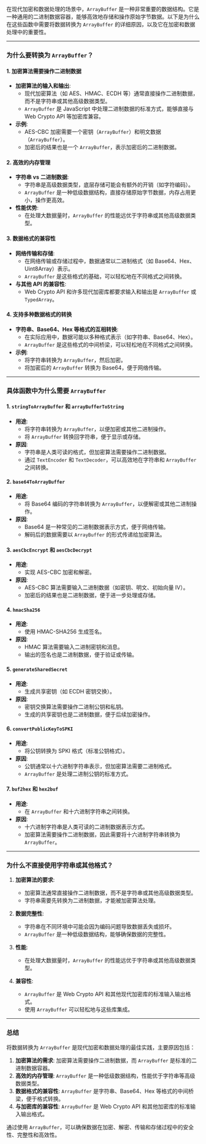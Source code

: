 在现代加密和数据处理的场景中，`ArrayBuffer` 是一种非常重要的数据结构。它是一种通用的二进制数据容器，能够高效地存储和操作原始字节数据。以下是为什么在这些函数中需要将数据转换为 `ArrayBuffer` 的详细原因，以及它在加密和数据处理中的重要性。

---

### **为什么要转换为 `ArrayBuffer`？**

#### **1. 加密算法需要操作二进制数据**
- **加密算法的输入和输出**:
  - 现代加密算法（如 AES、HMAC、ECDH 等）通常直接操作二进制数据，而不是字符串或其他高级数据类型。
  - `ArrayBuffer` 是 JavaScript 中处理二进制数据的标准方式，能够直接与 Web Crypto API 等加密库兼容。
- **示例**:
  - AES-CBC 加密需要一个密钥（`ArrayBuffer`）和明文数据（`ArrayBuffer`）。
  - 加密后的结果也是一个 `ArrayBuffer`，表示加密后的二进制数据。

#### **2. 高效的内存管理**
- **字符串 vs 二进制数据**:
  - 字符串是高级数据类型，底层存储可能会有额外的开销（如字符编码）。
  - `ArrayBuffer` 是一种低级数据结构，直接存储原始字节数据，内存占用更小，操作更高效。
- **性能优势**:
  - 在处理大数据量时，`ArrayBuffer` 的性能远优于字符串或其他高级数据类型。

#### **3. 数据格式的兼容性**
- **网络传输和存储**:
  - 在网络传输或存储过程中，数据通常以二进制格式（如 Base64、Hex、Uint8Array）表示。
  - `ArrayBuffer` 是这些格式的基础，可以轻松地在不同格式之间转换。
- **与其他 API 的兼容性**:
  - Web Crypto API 和许多现代加密库都要求输入和输出是 `ArrayBuffer` 或 `TypedArray`。

#### **4. 支持多种数据格式的转换**
- **字符串、Base64、Hex 等格式的互相转换**:
  - 在实际应用中，数据可能以多种格式表示（如字符串、Base64、Hex）。
  - `ArrayBuffer` 是这些格式的中间桥梁，可以轻松地在不同格式之间转换。
- **示例**:
  - 将字符串转换为 `ArrayBuffer`，然后加密。
  - 将加密后的 `ArrayBuffer` 转换为 Base64，便于网络传输。

---

### **具体函数中为什么需要 `ArrayBuffer`**

#### **1. `stringToArrayBuffer` 和 `arrayBufferToString`**
- **用途**:
  - 将字符串转换为 `ArrayBuffer`，以便加密或其他二进制操作。
  - 将 `ArrayBuffer` 转换回字符串，便于显示或存储。
- **原因**:
  - 字符串是人类可读的格式，但加密算法需要操作二进制数据。
  - 通过 `TextEncoder` 和 `TextDecoder`，可以高效地在字符串和 `ArrayBuffer` 之间转换。

#### **2. `base64ToArrayBuffer`**
- **用途**:
  - 将 Base64 编码的字符串转换为 `ArrayBuffer`，以便解密或其他二进制操作。
- **原因**:
  - Base64 是一种常见的二进制数据表示方式，便于网络传输。
  - 解码后的数据需要以 `ArrayBuffer` 的形式传递给加密算法。

#### **3. `aesCbcEncrypt` 和 `aesCbcDecrypt`**
- **用途**:
  - 实现 AES-CBC 加密和解密。
- **原因**:
  - AES-CBC 算法需要输入二进制数据（如密钥、明文、初始向量 IV）。
  - 加密后的结果也是二进制数据，便于进一步处理或存储。

#### **4. `hmacSha256`**
- **用途**:
  - 使用 HMAC-SHA256 生成签名。
- **原因**:
  - HMAC 算法需要输入二进制密钥和消息。
  - 输出的签名也是二进制数据，便于验证或传输。

#### **5. `generateSharedSecret`**
- **用途**:
  - 生成共享密钥（如 ECDH 密钥交换）。
- **原因**:
  - 密钥交换算法需要操作二进制公钥和私钥。
  - 生成的共享密钥也是二进制数据，便于后续加密操作。

#### **6. `convertPublicKeyToSPKI`**
- **用途**:
  - 将公钥转换为 SPKI 格式（标准公钥格式）。
- **原因**:
  - 公钥通常以十六进制字符串表示，但加密算法需要二进制格式。
  - `ArrayBuffer` 是处理二进制公钥的标准方式。

#### **7. `buf2hex` 和 `hex2buf`**
- **用途**:
  - 在 `ArrayBuffer` 和十六进制字符串之间转换。
- **原因**:
  - 十六进制字符串是人类可读的二进制数据表示方式。
  - 加密算法需要操作二进制数据，因此需要将十六进制字符串转换为 `ArrayBuffer`。

---

### **为什么不直接使用字符串或其他格式？**

1. **加密算法的要求**:
   - 加密算法通常直接操作二进制数据，而不是字符串或其他高级数据类型。
   - 字符串需要先转换为二进制数据，才能被加密算法处理。

2. **数据完整性**:
   - 字符串在不同环境中可能会因为编码问题导致数据丢失或损坏。
   - `ArrayBuffer` 是一种低级数据结构，能够确保数据的完整性。

3. **性能**:
   - 在处理大数据量时，`ArrayBuffer` 的性能远优于字符串或其他高级数据类型。

4. **兼容性**:
   - `ArrayBuffer` 是 Web Crypto API 和其他现代加密库的标准输入输出格式。
   - 使用 `ArrayBuffer` 可以轻松地与这些库集成。

---

### **总结**

将数据转换为 `ArrayBuffer` 是现代加密和数据处理的最佳实践，主要原因包括：

1. **加密算法的需求**: 加密算法需要操作二进制数据，而 `ArrayBuffer` 是标准的二进制数据容器。
2. **高效的内存管理**: `ArrayBuffer` 是一种低级数据结构，性能优于字符串等高级数据类型。
3. **数据格式的兼容性**: `ArrayBuffer` 是字符串、Base64、Hex 等格式的中间桥梁，便于格式转换。
4. **与加密库的兼容性**: `ArrayBuffer` 是 Web Crypto API 和其他加密库的标准输入输出格式。

通过使用 `ArrayBuffer`，可以确保数据在加密、解密、传输和存储过程中的安全性、完整性和高效性。
